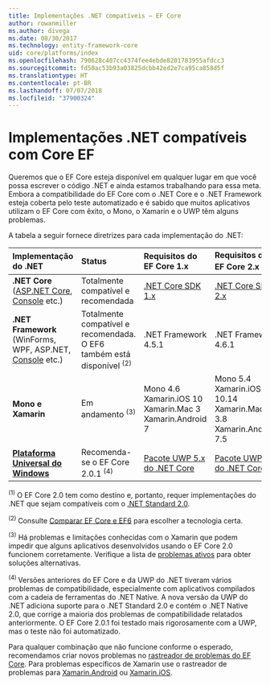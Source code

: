 ```yaml
---
title: Implementações .NET compatíveis – EF Core
author: rowanmiller
ms.author: divega
ms.date: 08/30/2017
ms.technology: entity-framework-core
uid: core/platforms/index
ms.openlocfilehash: 790628c407cc4374fee4ebde8201783955afdcc3
ms.sourcegitcommit: fd50ac53b93a03825dcbb42ed2e7ca95ca858d5f
ms.translationtype: HT
ms.contentlocale: pt-BR
ms.lasthandoff: 07/07/2018
ms.locfileid: "37900324"
---
```

# <a name="net-implementations-supported-by-ef-core"></a>Implementações .NET compatíveis com Core EF

Queremos que o EF Core esteja disponível em qualquer lugar em que você possa escrever o código .NET e ainda estamos trabalhando para essa meta. Embora a compatibilidade do EF Core com o .NET Core e o .NET Framework esteja coberta pelo teste automatizado e é sabido que muitos aplicativos utilizam o EF Core com êxito, o Mono, o Xamarin e o UWP têm alguns problemas.

A tabela a seguir fornece diretrizes para cada implementação do .NET:

| Implementação do .NET                                                                                                  | Status                                                             | Requisitos do EF Core 1.x                                                                                | Requisitos do EF Core 2.x <sup>(1)</sup>                                                                 |
|:---------------------------------------------------------------------------------------------------------------------|:-------------------------------------------------------------------|:--------------------------------------------------------------------------------------------------------|:--------------------------------------------------------------------------------------------------------|
| **.NET Core** ([ASP.NET Core](../get-started/aspnetcore/index.md), [Console](../get-started/netcore/index.md) etc.) | Totalmente compatível e recomendada                                    | [.NET Core SDK 1.x](https://www.microsoft.com/net/core/)                                                | [.NET Core SDK 2.x](https://www.microsoft.com/net/core/)                                                |
| **.NET Framework** (WinForms, WPF, ASP.NET, [Console](../get-started/full-dotnet/index.md) etc.)                    | Totalmente compatível e recomendada. O EF6 também está disponível <sup>(2)</sup> | .NET Framework 4.5.1                                                                                    | .NET Framework 4.6.1                                                                                    |
| **Mono e Xamarin**                                                                                                   | Em andamento <sup>(3)</sup>                                         | Mono 4.6 <br/> Xamarin.iOS 10 <br/> Xamarin.Mac 3 <br/> Xamarin.Android 7                               | Mono 5.4 <br/> Xamarin.iOS 10.14 <br/> Xamarin.Mac 3.8 <br/> Xamarin.Android 7.5                        |
| [**Plataforma Universal do Windows**](../get-started/uwp/index.md)                                                        | Recomenda-se o EF Core 2.0.1 <sup>(4)</sup>                           | [Pacote UWP 5.x do .NET Core](https://www.nuget.org/packages/Microsoft.NETCore.UniversalWindowsPlatform/) | [Pacote UWP 6.x do .NET Core](https://www.nuget.org/packages/Microsoft.NETCore.UniversalWindowsPlatform/) |

<sup>(1)</sup> O EF Core 2.0 tem como destino e, portanto, requer implementações do .NET que sejam compatíveis com o [.NET Standard 2.0](https://docs.microsoft.com/dotnet/standard/net-standard).

<sup>(2) </sup> Consulte [Comparar EF Core e EF6](../../efcore-and-ef6/index.md) para escolher a tecnologia certa.

<sup>(3)</sup> Há problemas e limitações conhecidas com o Xamarin que podem impedir que alguns aplicativos desenvolvidos usando o EF Core 2.0 funcionem corretamente. Verifique a lista de [problemas ativos](https://github.com/aspnet/entityframeworkCore/issues?q=is%3Aopen+is%3Aissue+label%3Aarea-xamarin) para obter soluções alternativas.

<sup>(4) </sup> Versões anteriores do EF Core e da UWP do .NET tiveram vários problemas de compatibilidade, especialmente com aplicativos compilados com a cadeia de ferramentas do .NET Native. A nova versão da UWP do .NET adiciona suporte para o .NET Standard 2.0 e contém o .NET Native 2.0, que corrige a maioria dos problemas de compatibilidade relatados anteriormente. O EF Core 2.0.1 foi testado mais rigorosamente com a UWP, mas o teste não foi automatizado.

Para qualquer combinação que não funcione conforme o esperado, recomendamos criar novos problemas no [rastreador de problemas do EF Core](https://github.com/aspnet/entityframeworkcore/issues/new). Para problemas específicos de Xamarin use o rastreador de problemas para [Xamarin.Android](https://github.com/xamarin/xamarin-android/issues/new) ou [Xamarin.iOS](https://github.com/xamarin/xamarin-macios/issues/new).
